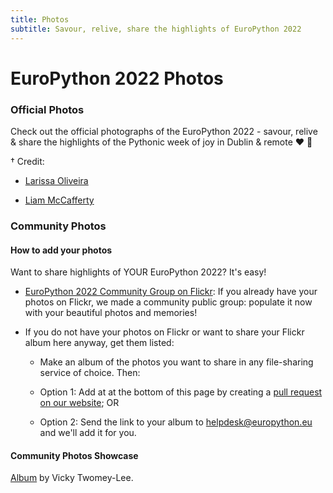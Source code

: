 ```yaml
---
title: Photos
subtitle: Savour, relive, share the highlights of EuroPython 2022
---
```


# EuroPython 2022 Photos

### Official Photos
Check out the official photographs of the EuroPython 2022 - savour, relive & share the highlights of the Pythonic week of joy in Dublin & remote ❤️ 🐍

<ButtonWithTitle title="taken by Larissa Oliveira † & Liam McCafferty †" text="EuroPython 2022 Official Photos!" href="https://www.flickr.com/groups/14792291@N24/" />

† Credit:
- <a href="https://linktr.ee/larissaoliveiraphotography" target="_blank">Larissa Oliveira</a>

- <a href="https://mccafferty.eu/" target="_blank">Liam McCafferty</a>

### Community Photos

#### How to add your photos ####

Want to share highlights of YOUR EuroPython 2022? It's easy!

- <a href="https://www.flickr.com/groups/14806027@N20/)" target="_blank">EuroPython 2022 Community Group on Flickr</a>: If you already have your photos on Flickr, we made a community public group: populate it now with your beautiful photos and memories!

- If you do not have your photos on Flickr or want to share your Flickr album here anyway, get them listed:

  -  Make an album of the photos you want to share in any file-sharing service of choice. Then:

  -  Option 1: Add at at the bottom of this page by creating a [pull request on our website](https://github.com/EuroPython/website/blob/main/data/pages-content/photos); OR

  - Option 2: Send the link to your album to helpdesk@europython.eu and we'll add it for you.

#### Community Photos Showcase ####
[Album](https://www.flickr.com/photos/whykay/albums/72177720300702821) by Vicky Twomey-Lee.
